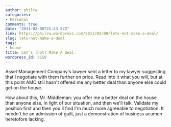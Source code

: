 ```yaml
---
author: philrw
categories:
- Personal
comments: true
date: "2011-02-08T21:43:27Z"
link: https://philrw.wordpress.com/2011/02/08/lets-not-make-a-deal/
slug: lets-not-make-a-deal
tags:
- house
title: Let's (not) Make A Deal.
wordpress_id: 3158
---
```


Asset Management Company's lawyer sent a letter to my lawyer suggesting that I negotiate with them further on price. Read into it what you will, but at this point AMC still hasn't offered me any better deal than anyone else could get on the house.

How about this, Mr. Middleman: you offer me a better deal on the house than anyone else, in light of our situation, and then we'll talk. Validate my position first and then you'll find I'm much more agreeable to negotiation. It needn't be an admission of guilt, just a demonstration of business acumen heretofore lacking.
